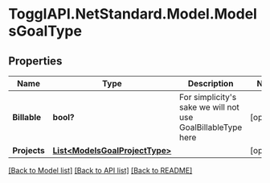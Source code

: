 # TogglAPI.NetStandard.Model.ModelsGoalType
## Properties

Name | Type | Description | Notes
------------ | ------------- | ------------- | -------------
**Billable** | **bool?** | For simplicity&#39;s sake we will not use GoalBillableType here | [optional] 
**Projects** | [**List&lt;ModelsGoalProjectType&gt;**](ModelsGoalProjectType.md) |  | [optional] 

[[Back to Model list]](../README.md#documentation-for-models) [[Back to API list]](../README.md#documentation-for-api-endpoints) [[Back to README]](../README.md)

